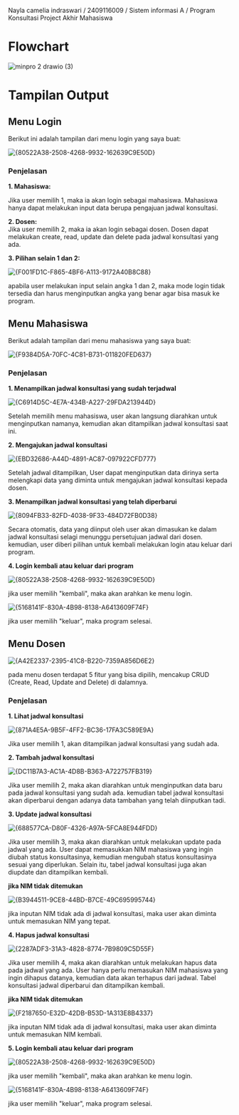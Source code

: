 Nayla camelia indraswari
/ 2409116009
/ Sistem informasi A
/ Program Konsultasi Project Akhir Mahasiswa

# Flowchart

![minpro 2 drawio (3)](https://github.com/user-attachments/assets/5d1b278d-c263-41e8-bd92-25a8a0270069)

# Tampilan Output
## Menu Login

Berikut ini adalah tampilan dari menu login yang saya buat:

![{80522A38-2508-4268-9932-162639C9E50D}](https://github.com/user-attachments/assets/caa4c7e2-b4d2-4caa-adb8-c4090a3de0cf)

### Penjelasan 
**1. Mahasiswa:**

Jika user memilih 1, maka ia akan login sebagai mahasiswa. Mahasiswa hanya dapat melakukan input data berupa pengajuan jadwal konsultasi.

**2. Dosen:**\
Jika user memilih 2, maka ia akan login sebagai dosen. Dosen dapat melakukan create, read, update dan delete pada jadwal konsultasi yang ada.

**3. Pilihan selain 1 dan 2:**

![{F001FD1C-F865-4BF6-A113-9172A40B8C88}](https://github.com/user-attachments/assets/e05ab4a3-732d-435c-a080-374378cbc621)

apabila user melakukan input selain angka 1 dan 2, maka mode login tidak tersedia dan harus menginputkan angka yang benar agar bisa masuk ke program.

## Menu Mahasiswa

Berikut adalah tampilan dari menu mahasiswa yang saya buat:

![{F9384D5A-70FC-4C81-B731-011820FED637}](https://github.com/user-attachments/assets/fbea932d-8c19-4da1-9592-f7abff41579c)

### Penjelasan

**1. Menampilkan jadwal konsultasi yang sudah terjadwal**

![{C6914D5C-4E7A-434B-A227-29FDA213944D}](https://github.com/user-attachments/assets/5de286d0-6b47-4ec7-87db-46f69fe23dad)

Setelah memilih menu mahasiswa, user akan langsung diarahkan untuk menginputkan namanya, kemudian akan ditampilkan jadwal konsultasi saat ini.

**2. Mengajukan jadwal konsultasi**

![{EBD32686-A44D-4891-AC87-097922CFD777}](https://github.com/user-attachments/assets/647717bf-c7c1-450c-8673-31256d681836)

Setelah jadwal ditampilkan, User dapat menginputkan data dirinya serta melengkapi data yang diminta untuk mengajukan jadwal konsultasi kepada dosen.

**3. Menampilkan jadwal konsultasi yang telah diperbarui**

![{8094FB33-82FD-4038-9F33-484D72FB0D38}](https://github.com/user-attachments/assets/d1f65106-69ee-4621-b6e8-c6a2b04e0b0b)

Secara otomatis, data yang diinput oleh user akan dimasukan ke dalam jadwal konsultasi selagi menunggu persetujuan jadwal dari dosen.
kemudian, user diberi pilihan untuk kembali melakukan login atau keluar dari program.

**4. Login kembali atau keluar dari program**

![{80522A38-2508-4268-9932-162639C9E50D}](https://github.com/user-attachments/assets/caa4c7e2-b4d2-4caa-adb8-c4090a3de0cf)

jika user memilih "kembali", maka akan arahkan ke menu login.

![{5168141F-830A-4B98-8138-A6413609F74F}](https://github.com/user-attachments/assets/212b1edb-3d9f-4220-abb1-2cb038c428f6)

jika user memilih "keluar", maka program selesai.

## Menu Dosen

![{A42E2337-2395-41C8-B220-7359A856D6E2}](https://github.com/user-attachments/assets/38efcf05-6986-4cba-a25c-b225e951ac08)

pada menu dosen terdapat 5 fitur yang bisa dipilih, mencakup CRUD (Create, Read, Update and Delete) di dalamnya.

### Penjelasan

**1. Lihat jadwal konsultasi**

![{871A4E5A-9B5F-4FF2-BC36-17FA3C589E9A}](https://github.com/user-attachments/assets/13ab6ac4-2dc6-4caa-ba61-c41ba095537f)

Jika user memilih 1, akan ditampilkan jadwal konsultasi yang sudah ada.

**2. Tambah jadwal konsultasi**

![{DC11B7A3-AC1A-4D8B-B363-A722757FB319}](https://github.com/user-attachments/assets/d1c7e3c5-65bd-4325-aba4-614ce9643e44)

Jika user memilih 2, maka akan diarahkan untuk menginputkan data baru pada jadwal konsultasi yang sudah ada. kemudian tabel jadwal konsultasi akan diperbarui dengan adanya data tambahan yang telah diinputkan tadi.

**3. Update jadwal konsultasi**

![{688577CA-D80F-4326-A97A-5FCA8E944FDD}](https://github.com/user-attachments/assets/a4b15e1f-b4cf-4a3e-b589-ce1a799aa8d8)

Jika user memilih 3, maka akan diarahkan untuk melakukan update pada jadwal yang ada. User dapat memasukkan NIM mahasiswa yang ingin diubah status konsultasinya, kemudian mengubah status konsultasinya sesuai yang diperlukan. Selain itu, tabel jadwal konsultasi juga akan diupdate dan ditampilkan kembali.

**jika NIM tidak ditemukan**

![{B3944511-9CE8-44BD-B7CE-49C695995744}](https://github.com/user-attachments/assets/a220977a-9ade-433d-8d64-d8b4bb44a933)

jika inputan NIM tidak ada di jadwal konsultasi, maka user akan diminta untuk memasukan NIM yang tepat.

**4. Hapus jadwal konsultasi**

![{2287ADF3-31A3-4828-8774-7B9809C5D55F}](https://github.com/user-attachments/assets/baea1a56-87df-4c58-bb0b-607ca4e21005)

Jika user memilih 4, maka akan diarahkan untuk melakukan hapus data pada jadwal yang ada. User hanya perlu memasukan NIM mahasiswa yang ingin dihapus datanya, kemudian data akan terhapus dari jadwal. Tabel konsultasi jadwal diperbarui dan ditampilkan kembali.

**jika NIM tidak ditemukan**

![{F2187650-E32D-42DB-B53D-1A313E8B4337}](https://github.com/user-attachments/assets/9bb3f504-f934-4855-a28a-6a116d7e3132)

jika inputan NIM tidak ada di jadwal konsultasi, maka user akan diminta untuk memasukan NIM kembali.

**5. Login kembali atau keluar dari program**

![{80522A38-2508-4268-9932-162639C9E50D}](https://github.com/user-attachments/assets/caa4c7e2-b4d2-4caa-adb8-c4090a3de0cf)

jika user memilih "kembali", maka akan arahkan ke menu login.

![{5168141F-830A-4B98-8138-A6413609F74F}](https://github.com/user-attachments/assets/212b1edb-3d9f-4220-abb1-2cb038c428f6)

jika user memilih "keluar", maka program selesai.







